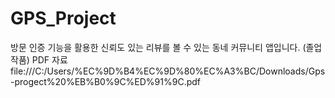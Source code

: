 # GPS_Project
방문 인증 기능을 활용한 신뢰도 있는 리뷰를 볼 수 있는 동네 커뮤니티 앱입니다. (졸업작품)
PDF 자료 file:///C:/Users/%EC%9D%B4%EC%9D%80%EC%A3%BC/Downloads/Gps-progect%20%EB%B0%9C%ED%91%9C.pdf
